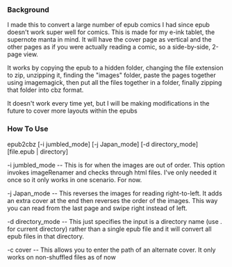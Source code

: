 ### Background
I made this to convert a large number of epub comics I had since epub doesn't work super well for comics.
This is made for my e-ink tablet, the supernote manta in mind. It will have the cover page as vertical 
and the other pages as if you were actually reading a comic, so a side-by-side, 2-page view. 

It works by copying the epub to a hidden folder, changing the file extension to zip, unzipping it, finding
the "images" folder, paste the pages together using imagemagick, then put all the files together in a folder,
finally zipping that folder into cbz format.

It doesn't work every time yet, but I will be making modifications in the future to cover more layouts within
the epubs

### How To Use

epub2cbz [-i jumbled_mode] [-j Japan_mode] [-d directory_mode] [file.epub | directory]

-i jumbled_mode   -- This is for when the images are out of order. This option invokes imageRenamer and checks through 
                     html files. I've only needed it once so it only works in one scenario. For now.

-j Japan_mode     -- This reverses the images for reading right-to-left. It adds an extra cover at the end then
                     reverses the order of the images. This way you can read from the last page and swipe right 
                     instead of left.

-d directory_mode -- This just specifies the input is a directory name (use . for current directory) rather than a
                     single epub file and it will convert all epub files in that directory.

-c cover          -- This allows you to enter the path of an alternate cover. It only works on non-shuffled files as of now
